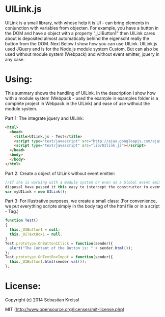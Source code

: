 UILink.js
=========
UILink is a small library, with whose help it is UI - can bring elements in conjunction with variables from objecten.
For example, you have a button in the DOM and have a object with a property "_UIButton1" then UILink cares about is deposited almost automatically behind the eigenscht really the button from the DOM. Next Below I show how you can use UILink.
UILink.js used JQuery and is for the Node.js module system Custom. 
But can also be used without module system (Webpack) and without event emitter, jquery in any case.

Using:
=========
This summary shows the handling of UILink. In the description I show how with a module system (Webpack - used the example in examples folder is a complete project in Webpack in the UILink) and ease of use without the module system.

Part 1:
The integrate jquery and UILink:
``` HTML
<html>
  <head>
    <title>UILink.js - Test</title>
    <script type="text/javascript" src="http://ajax.googleapis.com/ajax/libs/jquery/x.x/jquery.min.js"></script>
    <script type="text/javascript" src="lib/UIlink.js"></script>
  </head>
  <body>
  </body>
</html>
```` 

Part 2:
Create a object of UILink without event emitter:
``` Javascript
//If she is working with a module system or even as a Global event emitter to 
disposal have passed it this easy to intercept the constructer to events from UILink.
var myUILink = new UILink();
```

Part 3:
For illustrative purposes, we create a small class:
(For convenience, we put everything scripte simply in the body tag of the html 
file or in a script - Tag.)

``` Javascript
function Test()
{
  this._UIButton1 = null;
  this._UITextBox1 = null;
}
Test.prototype.OnButton1Click = function(sender){
  alert("The Contant of the Button is: " + sender.html());
};
Test.prototype.OnTextBoxInput = function(sender){
  this._UIButton1.html(sender.val());
};
```

License:
=========
Copyright (c) 2014 Sebastian Kreissl

MIT (http://www.opensource.org/licenses/mit-license.php)
